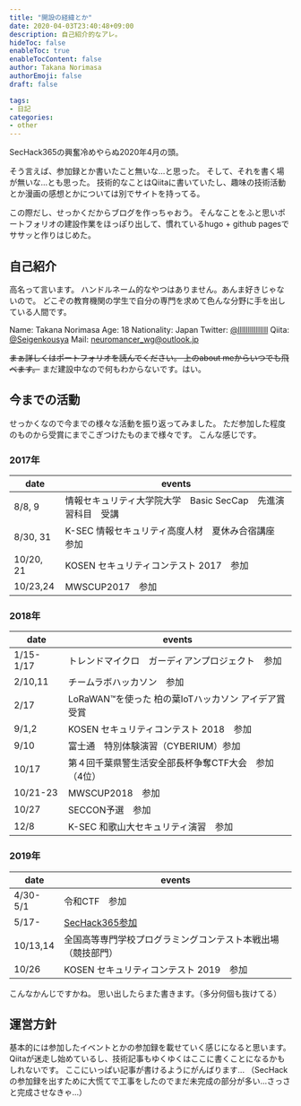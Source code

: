 ```yaml
---
title: "開設の経緯とか"
date: 2020-04-03T23:40:48+09:00
description: 自己紹介的なアレ。
hideToc: false
enableToc: true
enableTocContent: false
author: Takana Norimasa
authorEmoji: false
draft: false

tags:
- 日記
categories:
- other
---
```


SecHack365の興奮冷めやらぬ2020年4月の頭。

そう言えば、参加録とか書いたこと無いな…と思った。
そして、それを書く場が無いな…とも思った。
技術的なことはQiitaに書いていたし、趣味の技術活動とか漫画の感想とかについては別でサイトを持ってる。

この際だし、せっかくだからブログを作っちゃおう。
そんなことをふと思いポートフォリオの建設作業をほっぽり出して、慣れているhugo + github pagesでササッと作りはじめた。


## 自己紹介
高名って言います。
ハンドルネーム的なやつはありません。あんま好きじゃないので。
どこぞの教育機関の学生で自分の専門を求めて色んな分野に手を出している人間です。

Name: Takana Norimasa
Age: 18
Nationality: Japan
Twitter: [@lIlIIllIIIlIlIl](https://twitter.com/lIlIIllIIIlIlIl)
Qiita: [@Seigenkousya](https://qiita.com/Seigenkousya)
Mail: neuromancer_wg@outlook.jp

~~まぁ詳しくはポートフォリオを読んでください。
上のabout meからいつでも飛べます。~~
まだ建設中なので何もわからないです。はい。

## 今までの活動
せっかくなので今までの様々な活動を振り返ってみました。
ただ参加した程度のものから受賞にまでこぎつけたものまで様々です。
こんな感じです。

### 2017年
|date	|events	|
|-------|----------|
|8/8, 9		|情報セキュリティ大学院大学　Basic SecCap　先進演習科目　受講|
|8/30, 31	|K-SEC 情報セキュリティ高度人材　夏休み合宿講座　参加|
|10/20, 21	|KOSEN セキュリティコンテスト 2017　参加|
|10/23,24	|MWSCUP2017　参加|

### 2018年
|date	|events	|
|-------|----------|
|1/15-1/17	|トレンドマイクロ　ガーディアンプロジェクト　参加|
|2/10,11	|チームラボハッカソン　参加|
|2/17		|LoRaWAN™を使った 柏の葉IoTハッカソン アイデア賞　受賞|
|9/1,2		|KOSEN セキュリティコンテスト 2018　参加|
|9/10		|富士通　特別体験演習（CYBERIUM）参加|
|10/17		|第４回千葉県警生活安全部長杯争奪CTF大会　参加（4位）|
|10/21-23	|MWSCUP2018　参加|
|10/27		|SECCON予選　参加|
|12/8		|K-SEC 和歌山大セキュリティ演習　参加|

### 2019年
|date	|events	|
|-------|----------|
|4/30-5/1	|令和CTF　参加|
|5/17-		|[SecHack365参加](https://takana-norimasa.github.io/blog/posts/sechack365/)|
|10/13,14	|全国高等専門学校プログラミングコンテスト本戦出場（競技部門）|
|10/26		|KOSEN セキュリティコンテスト 2019　参加|


こんなかんじですかね。
思い出したらまた書きます。（多分何個も抜けてる）

## 運営方針
基本的には参加したイベントとかの参加録を載せていく感じになると思います。
Qiitaが迷走し始めているし、技術記事もゆくゆくはここに書くことになるかもしれないです。
ここにいっぱい記事が書けるようにがんばります...
（SecHackの参加録を出すために大慌てで工事をしたのでまだ未完成の部分が多い...さっさと完成させなきゃ...）
